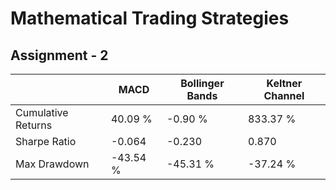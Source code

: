 # Mathematical Trading Strategies
## Assignment - 2

| | MACD | Bollinger Bands | Keltner Channel |
| --- | --- | --- | --- | 
| Cumulative Returns | 40.09 % | -0.90 % | 833.37 % | 
| Sharpe Ratio | -0.064 | -0.230 | 0.870 | 
| Max Drawdown | -43.54 % | -45.31 % | -37.24 % | 
